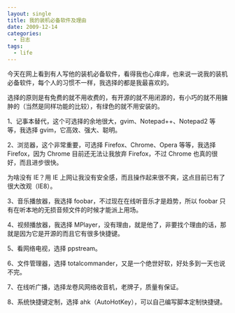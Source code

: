 ```yaml
---
layout: single
title: 我的装机必备软件及理由
date: 2009-12-14
categories:
  - 日志
tags:
  - life
---
```


今天在网上看到有人写他的装机必备软件，看得我也心痒痒，也来说一说我的装机必备软件，每个人的习惯不一样，我选择的都是我最喜欢的。

选择的原则是有免费的就不用收费的，有开源的就不用闭源的，有小巧的就不用臃肿的（当然是同样功能的比较），有绿色的就不用安装的。

1、记事本替代，这个可选择的余地很大，gvim、Notepad++、Notepad2 等等，我选择 gvim，它高效、强大、聪明。

2、浏览器，这个非常重要，可选择 Firefox、Chrome、Opera 等等，我选择 Firefox，因为 Chrome 目前还无法让我放弃 Firefox，不过 Chrome 也真的很好，而且进步很快。

为啥没有 IE？用 IE 上网让我没有安全感，而且操作起来很不爽，这点目前已有了很大改观（IE8）。

3、音乐播放器，我选择 foobar，不过现在在线听音乐才是趋势，所以 foobar 只有在听本地的无损音频文件的时候才能派上用场。

4、视频播放器，我选择 MPlayer，没有理由，就是他了，非要找个理由的话，那就是因为它是开源的而且它有很多快捷键。

5、看网络电视，选择 ppstream。

6、文件管理器，选择 totalcommander，又是一个绝世好软，好处多到一天也说不完。

7、在线听广播，选择龙卷风网络收音机，老牌子，质量有保证。

8、系统快捷键定制，选择 ahk（AutoHotKey），可以自己编写脚本定制快捷键。
